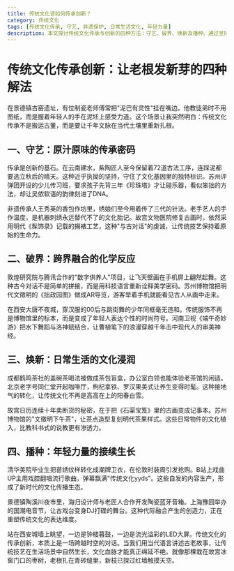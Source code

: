 ```yaml
---
title: 传统文化该如何传承创新？
category: 传统文化
tags: [传统文化传承, 守艺, 非遗保护, 日常生活文化, 年轻力量]
description: 本文探讨传统文化传承与创新的四种方法：守艺、破界、焕新及播种。通过坚持传统工艺、跨界融合科技与艺术、融入日常生活以及激发年轻一代的力量，让传统文化在当代社会中焕发新生，实现千年文脉的延续与发展。
---
```

# 传统文化传承创新：让老根发新芽的四种解法
 
 在景德镇古窑遗址，有位制瓷老师傅常把"泥巴有灵性"挂在嘴边。他教徒弟时不用图纸，而是握着年轻人的手在泥坯上感受力道。这个场景让我突然明白：传统文化传承不是搬运古董，而是要让千年文脉在当代土壤里重新扎根。
 
## 一、守艺：原汁原味的传承密码
 传承是创新的基石。在云南建水，紫陶匠人至今保留着72道古法工序，连踩泥都要选立秋后的晴天。这种近乎执拗的坚持，守住了文化基因里的独特标识。苏州评弹团开设的少儿传习班，要求孩子先背三年《珍珠塔》才让碰乐器，看似笨拙的方法，却让吴侬软语的韵律刻进了DNA。
 
 非遗传承人王秀英的香包作坊里，绣娘们至今用着传了三代的针法。老手艺人的手作温度，是机器刺绣永远替代不了的文化胎记。故宫文物医院修复古画时，依然采用明代《髹饰录》记载的揭裱工艺，这种"与古对话"的虔诚，让传统技艺保持着原始的生命力。
 
## 二、破界：跨界融合的化学反应
 敦煌研究院与腾讯合作的"数字供养人"项目，让飞天壁画在手机屏上翩然起舞。这种古今对话不是简单的拼接，而是用科技语言重新诠释美学密码。苏州博物馆把明代文徵明的《拙政园图》做成AR导览，游客举着手机就能看见古人从画中走来。
 
 在西安大唐不夜城，穿汉服的00后与跳街舞的少年同框毫无违和。传统服饰不再是博物馆里的标本，而是变成了年轻人表达个性的时尚符号。河南卫视《端午奇妙游》把水下舞蹈与洛神赋结合，让曹植笔下的浪漫穿越千年击中现代人的审美神经。
 
## 三、焕新：日常生活的文化浸润
 成都鹤鸣茶社的盖碗茶喝法被做成茶包盲盒，办公室白领也能体验老茶馆的闲适。北京老字号同仁堂开起咖啡厅，枸杞拿铁、罗汉果美式让养生变得时髦。这种接地气的转化，让传统文化不再是高高在上的阳春白雪。
 
 故宫日历连续十年卖断货的秘密，在于把《石渠宝笈》里的古画变成记事本。苏州博物馆的"文徵明下午茶"，让茶点造型复刻明代茶果样式。这些日常物件的文化植入，比教科书式的说教更有渗透力。
 
## 四、播种：年轻力量的接续生长
 清华美院毕业生把苗绣纹样转化成潮牌卫衣，在伦敦时装周引发抢购。B站上戏曲UP主用戏腔翻唱流行歌曲，弹幕飘满"传统文化yyds"。这些自发的内容生产，形成了新时代的文化传播生态。
 
 景德镇陶溪川夜市里，海归设计师与老匠人合作开发陶瓷蓝牙音箱。上海豫园举办的国潮电音节，让古戏台变身DJ打碟的舞台。这种代际融合产生的创造力，正在重塑传统文化的表达维度。
 
 站在西安城墙上眺望，一边是钟楼暮鼓，一边是流光溢彩的LED大屏。传统文化的传承创新，本质上是一场跨越时空的对话。当我们用当代语言讲述古老故事，让传统技艺在生活场景中自然生长，文化血脉才能真正绵延不绝。就像那棵栽在故宫冰窖门口的枣树，老根扎在青砖缝里，新枝已探过红墙触摸天空。